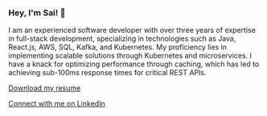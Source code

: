 ### Hey, I'm Sai! 👋

I am an experienced software developer with over three years of expertise in full-stack development, specializing in technologies such as Java, React.js, AWS, SQL, Kafka, and Kubernetes. My proficiency lies in implementing scalable solutions through Kubernetes and microservices. I have a knack for optimizing performance through caching, which has led to achieving sub-100ms response times for critical REST APIs.

[Download my resume](https://www.phsaikiran.com/Sai_Prudhivi_resume.pdf)

[Connect with me on LinkedIn](https://www.linkedin.com/in/phsaikiran/)
<!--
**phsaikiran/phsaikiran** is a ✨ _special_ ✨ repository because its `README.md` (this file) appears on your GitHub profile.

Here are some ideas to get you started:

- 🔭 I’m currently working on ...
- 🌱 I’m currently learning ...
- 👯 I’m looking to collaborate on ...
- 🤔 I’m looking for help with ...
- 💬 Ask me about ...
- 📫 How to reach me: ...
- 😄 Pronouns: ...
- ⚡ Fun fact: ...
-->
